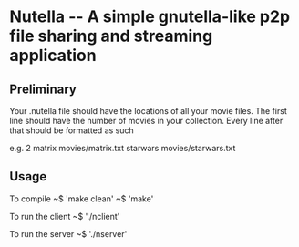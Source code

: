 Nutella -- A simple gnutella-like p2p file sharing and streaming application
=============

Preliminary
------------
Your .nutella file should have the locations of all your movie files.
The first line should have the number of movies in your collection. 
Every line after that should be formatted as such
    <name of moviie>    <file location>

e.g.
    2
    matrix      movies/matrix.txt
    starwars    movies/starwars.txt


Usage
------------
To compile
    ~$ 'make clean'
    ~$ 'make'

To run the client
    ~$ './nclient'

To run the server
    ~$ './nserver'

